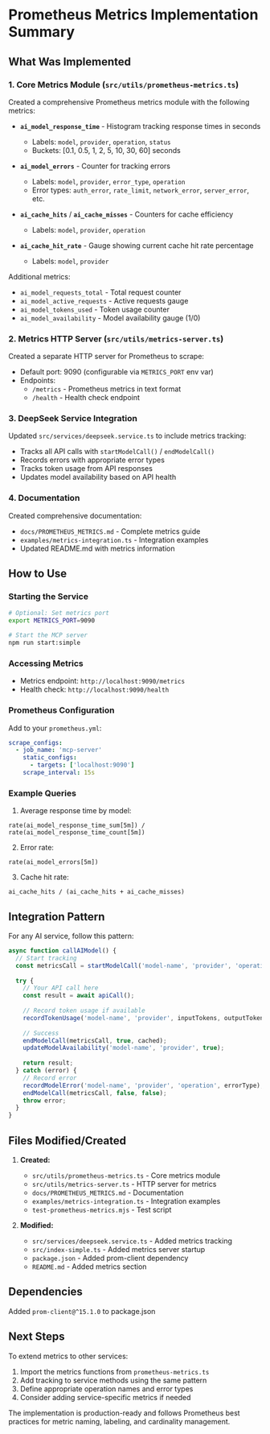# Prometheus Metrics Implementation Summary

## What Was Implemented

### 1. Core Metrics Module (`src/utils/prometheus-metrics.ts`)

Created a comprehensive Prometheus metrics module with the following metrics:

- **`ai_model_response_time`** - Histogram tracking response times in seconds
  - Labels: `model`, `provider`, `operation`, `status`
  - Buckets: [0.1, 0.5, 1, 2, 5, 10, 30, 60] seconds

- **`ai_model_errors`** - Counter for tracking errors
  - Labels: `model`, `provider`, `error_type`, `operation`
  - Error types: `auth_error`, `rate_limit`, `network_error`, `server_error`, etc.

- **`ai_cache_hits`** / **`ai_cache_misses`** - Counters for cache efficiency
  - Labels: `model`, `provider`, `operation`

- **`ai_cache_hit_rate`** - Gauge showing current cache hit rate percentage
  - Labels: `model`, `provider`

Additional metrics:
- `ai_model_requests_total` - Total request counter
- `ai_model_active_requests` - Active requests gauge
- `ai_model_tokens_used` - Token usage counter
- `ai_model_availability` - Model availability gauge (1/0)

### 2. Metrics HTTP Server (`src/utils/metrics-server.ts`)

Created a separate HTTP server for Prometheus to scrape:
- Default port: 9090 (configurable via `METRICS_PORT` env var)
- Endpoints:
  - `/metrics` - Prometheus metrics in text format
  - `/health` - Health check endpoint

### 3. DeepSeek Service Integration

Updated `src/services/deepseek.service.ts` to include metrics tracking:
- Tracks all API calls with `startModelCall()` / `endModelCall()`
- Records errors with appropriate error types
- Tracks token usage from API responses
- Updates model availability based on API health

### 4. Documentation

Created comprehensive documentation:
- `docs/PROMETHEUS_METRICS.md` - Complete metrics guide
- `examples/metrics-integration.ts` - Integration examples
- Updated README.md with metrics information

## How to Use

### Starting the Service

```bash
# Optional: Set metrics port
export METRICS_PORT=9090

# Start the MCP server
npm run start:simple
```

### Accessing Metrics

- Metrics endpoint: `http://localhost:9090/metrics`
- Health check: `http://localhost:9090/health`

### Prometheus Configuration

Add to your `prometheus.yml`:

```yaml
scrape_configs:
  - job_name: 'mcp-server'
    static_configs:
      - targets: ['localhost:9090']
    scrape_interval: 15s
```

### Example Queries

1. Average response time by model:
```promql
rate(ai_model_response_time_sum[5m]) / rate(ai_model_response_time_count[5m])
```

2. Error rate:
```promql
rate(ai_model_errors[5m])
```

3. Cache hit rate:
```promql
ai_cache_hits / (ai_cache_hits + ai_cache_misses)
```

## Integration Pattern

For any AI service, follow this pattern:

```typescript
async function callAIModel() {
  // Start tracking
  const metricsCall = startModelCall('model-name', 'provider', 'operation');
  
  try {
    // Your API call here
    const result = await apiCall();
    
    // Record token usage if available
    recordTokenUsage('model-name', 'provider', inputTokens, outputTokens);
    
    // Success
    endModelCall(metricsCall, true, cached);
    updateModelAvailability('model-name', 'provider', true);
    
    return result;
  } catch (error) {
    // Record error
    recordModelError('model-name', 'provider', 'operation', errorType);
    endModelCall(metricsCall, false, false);
    throw error;
  }
}
```

## Files Modified/Created

1. **Created:**
   - `src/utils/prometheus-metrics.ts` - Core metrics module
   - `src/utils/metrics-server.ts` - HTTP server for metrics
   - `docs/PROMETHEUS_METRICS.md` - Documentation
   - `examples/metrics-integration.ts` - Integration examples
   - `test-prometheus-metrics.mjs` - Test script

2. **Modified:**
   - `src/services/deepseek.service.ts` - Added metrics tracking
   - `src/index-simple.ts` - Added metrics server startup
   - `package.json` - Added prom-client dependency
   - `README.md` - Added metrics section

## Dependencies

Added `prom-client@^15.1.0` to package.json

## Next Steps

To extend metrics to other services:

1. Import the metrics functions from `prometheus-metrics.ts`
2. Add tracking to service methods using the same pattern
3. Define appropriate operation names and error types
4. Consider adding service-specific metrics if needed

The implementation is production-ready and follows Prometheus best practices for metric naming, labeling, and cardinality management.

